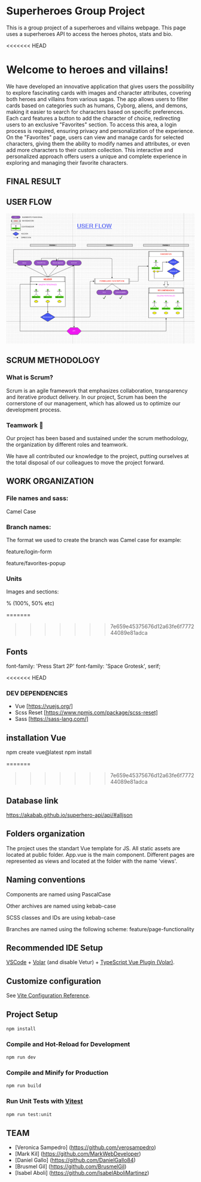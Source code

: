 # Superheroes Group Project

This is a group project of a superheroes and villains webpage. This page uses a superheroes API to access the heroes photos, stats and bio.

<<<<<<< HEAD
# Welcome to heroes and villains!

We have developed an innovative application that gives users the possibility to explore fascinating cards with images and character attributes, covering both heroes and villains from various sagas. The app allows users to filter cards based on categories such as humans, Cyborg, aliens, and demons, making it easier to search for characters based on specific preferences. Each card features a button to add the character of choice, redirecting users to an exclusive "Favorites" section. To access this area, a login process is required, ensuring privacy and personalization of the experience. On the "Favorites" page, users can view and manage cards for selected characters, giving them the ability to modify names and attributes, or even add more characters to their custom collection. This interactive and personalized approach offers users a unique and complete experience in exploring and managing their favorite characters.

## FINAL RESULT




## USER FLOW

![Alt text](image.png)

## SCRUM METHODOLOGY


### What is Scrum?

Scrum is an agile framework that emphasizes collaboration, transparency and iterative product delivery. In our project, Scrum has been the cornerstone of our management, which has allowed us to optimize our development process.

### Teamwork :muscle:

Our project has been based and sustained under the scrum methodology, the organization by different roles and teamwork.

We have all contributed our knowledge to the project, putting ourselves at the total disposal of our colleagues to move the project forward.

## WORK ORGANIZATION

### File names and sass:

Camel Case

### Branch names:

The format we used to create the branch was Camel case for example: 

feature/login-form

feature/favorites-popup

### Units

Images and sections:

% (100%, 50% etc)

=======
>>>>>>> 7e659e45375676d12a63fe6f777244089e81adca
## Fonts 

font-family: 'Press Start 2P'
font-family: 'Space Grotesk', serif;

<<<<<<< HEAD
### DEV DEPENDENCIES

- Vue [https://vuejs.org/]
- Scss Reset [https://www.npmjs.com/package/scss-reset]
- Sass [https://sass-lang.com/]

## installation Vue

npm create vue@latest
npm install


=======
>>>>>>> 7e659e45375676d12a63fe6f777244089e81adca
## Database link

https://akabab.github.io/superhero-api/api/#alljson

## Folders organization

The project uses the standart Vue template for JS. All static assets are located at public folder. App.vue is the main component. Different pages are represented as views and located at the folder with the name 'views'.

## Naming conventions

Components are named using PascalCase

Other archives are named using kebab-case

SCSS classes and IDs are using kebab-case

Branches are named using the following scheme: feature/page-functionality

## Recommended IDE Setup

[VSCode](https://code.visualstudio.com/) + [Volar](https://marketplace.visualstudio.com/items?itemName=Vue.volar) (and disable Vetur) + [TypeScript Vue Plugin (Volar)](https://marketplace.visualstudio.com/items?itemName=Vue.vscode-typescript-vue-plugin).

## Customize configuration

See [Vite Configuration Reference](https://vitejs.dev/config/).

## Project Setup

```sh
npm install
```

### Compile and Hot-Reload for Development

```sh
npm run dev
```

### Compile and Minify for Production

```sh
npm run build
```

### Run Unit Tests with [Vitest](https://vitest.dev/)

```sh
npm run test:unit
```


## TEAM

- [Veronica Sampedro] (https://github.com/verosampedro)
- [Mark Kil] (https://github.com/MarkWebDeveloper)
- [Daniel Gallo] (https://github.com/DanielGallo84)
- [Brusmel Gil] (https://github.com/BrusmelGil)
- [Isabel Aboli] (https://github.com/IsabelAboliMartinez)



